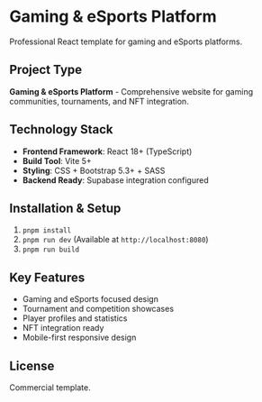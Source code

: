 # Gaming & eSports Platform

Professional React template for gaming and eSports platforms.

## Project Type
**Gaming & eSports Platform** - Comprehensive website for gaming communities, tournaments, and NFT integration.

## Technology Stack
- **Frontend Framework**: React 18+ (TypeScript)
- **Build Tool**: Vite 5+
- **Styling**: CSS + Bootstrap 5.3+ + SASS
- **Backend Ready**: Supabase integration configured

## Installation & Setup
1. `pnpm install`
2. `pnpm run dev` (Available at `http://localhost:8080`)
3. `pnpm run build`

## Key Features
- Gaming and eSports focused design
- Tournament and competition showcases
- Player profiles and statistics
- NFT integration ready
- Mobile-first responsive design

## License
Commercial template.
